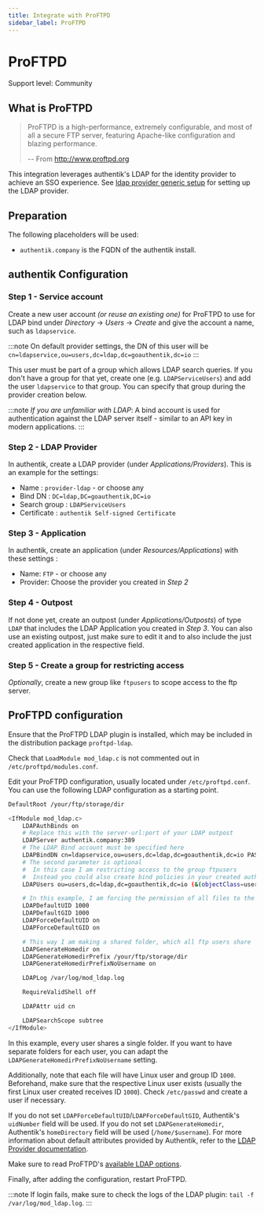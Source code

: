 ```yaml
---
title: Integrate with ProFTPD
sidebar_label: ProFTPD
---
```


# ProFTPD

<span class="badge badge--secondary">Support level: Community</span>

## What is ProFTPD

> ProFTPD is a high-performance, extremely configurable, and most of all a secure FTP server, featuring Apache-like configuration and blazing performance.
>
> -- From http://www.proftpd.org

This integration leverages authentik's LDAP for the identity provider to achieve an SSO experience. See [ldap provider generic setup](https://docs.goauthentik.io/docs/add-secure-apps/providers/ldap/generic_setup) for setting up the LDAP provider.

## Preparation

The following placeholders will be used:

- `authentik.company` is the FQDN of the authentik install.

## authentik Configuration

### Step 1 - Service account

Create a new user account _(or reuse an existing one)_ for ProFTPD to use for LDAP bind under _Directory_ -> _Users_ -> _Create_ and give the account a name, such as `ldapservice`.

:::note
On default provider settings, the DN of this user will be `cn=ldapservice,ou=users,dc=ldap,dc=goauthentik,dc=io`
:::

This user must be part of a group which allows LDAP search queries. If you don't have a group for that yet, create one (e.g. `LDAPServiceUsers`) and add the user `ldapservice` to that group. You can specify that group during the provider creation below.

:::note
_If you are unfamiliar with LDAP_: A bind account is used for authentication against the LDAP server itself - similar to an API key in modern applications.
:::

### Step 2 - LDAP Provider

In authentik, create a LDAP provider (under _Applications/Providers_). This is an example for the settings:

- Name : `provider-ldap` - or choose any
- Bind DN : `DC=ldap,DC=goauthentik,DC=io`
- Search group : `LDAPServiceUsers`
- Certificate : `authentik Self-signed Certificate`

### Step 3 - Application

In authentik, create an application (under _Resources/Applications_) with these settings :

- Name: `FTP` - or choose any
- Provider: Choose the provider you created in _Step 2_

### Step 4 - Outpost

If not done yet, create an outpost (under _Applications/Outposts_) of type `LDAP` that includes the LDAP Application you created in _Step 3_. You can also use an existing outpost, just make sure to edit it and to also include the just created application in the respective field.

### Step 5 - Create a group for restricting access

_Optionally_, create a new group like `ftpusers` to scope access to the ftp server.

## ProFTPD configuration

Ensure that the ProFTPD LDAP plugin is installed, which may be included in the distribution package `proftpd-ldap`.

Check that `LoadModule mod_ldap.c` is not commented out in `/etc/proftpd/modules.conf`.

Edit your ProFTPD configuration, usually located under `/etc/proftpd.conf`. You can use the following LDAP configuration as a starting point.

```bash
DefaultRoot /your/ftp/storage/dir

<IfModule mod_ldap.c>
    LDAPAuthBinds on
    # Replace this with the server-url:port of your LDAP outpost
    LDAPServer authentik.company:389
    # The LDAP Bind account must be specified here
    LDAPBindDN cn=ldapservice,ou=users,dc=ldap,dc=goauthentik,dc=io PASSWORDOFLDAPSERVICE
    # The second parameter is optional
    #  In this case I am restricting access to the group ftpusers
    #  Instead you could also create bind policies in your created authentik application
    LDAPUsers ou=users,dc=ldap,dc=goauthentik,dc=io (&(objectClass=user)(cn=%u)(memberOf=cn=ftpusers,ou=groups,dc=ldap,dc=goauthentik,dc=io))

    # In this example, I am forcing the permission of all files to the system user/group 1000
    LDAPDefaultUID 1000
    LDAPDefaultGID 1000
    LDAPForceDefaultUID on
    LDAPForceDefaultGID on

    # This way I am making a shared folder, which all ftp users share
    LDAPGenerateHomedir on
    LDAPGenerateHomedirPrefix /your/ftp/storage/dir
    LDAPGenerateHomedirPrefixNoUsername on

    LDAPLog /var/log/mod_ldap.log

    RequireValidShell off

    LDAPAttr uid cn

    LDAPSearchScope subtree
</IfModule>
```

In this example, every user shares a single folder. If you want to have separate folders for each user, you can adapt the `LDAPGenerateHomedirPrefixNoUsername` setting.

Additionally, note that each file will have Linux user and group ID `1000`. Beforehand, make sure that the respective Linux user exists (usually the first Linux user created receives ID `1000`). Check `/etc/passwd` and create a user if necessary.

If you do not set `LDAPForceDefaultUID`/`LDAPForceDefaultGID`, Authentik's `uidNumber` field will be used. If you do not set `LDAPGenerateHomedir`, Authentik's `homeDirectory` field will be used (`/home/$username`). For more information about default attributes provided by Authentik, refer to the [LDAP Provider documentation](https://docs.goauthentik.io/docs/add-secure-apps/providers/ldap).

Make sure to read ProFTPD's [available LDAP options](http://www.proftpd.org/docs/contrib/mod_ldap.html).

Finally, after adding the configuration, restart ProFTPD.

:::note
If login fails, make sure to check the logs of the LDAP plugin: `tail -f /var/log/mod_ldap.log`.
:::
